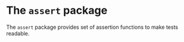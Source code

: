 # The `assert` package

The `assert` package provides set of assertion functions to make tests readable.
